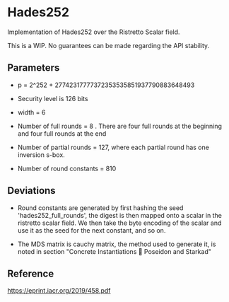 # Hades252

Implementation of Hades252 over the Ristretto Scalar field.

This is a WIP. No guarantees can be made regarding the API stability.

## Parameters

- p = 2^252 + 27742317777372353535851937790883648493

- Security level is 126 bits

- width = 6

- Number of full rounds = 8 . There are four full rounds at the beginning and four full rounds at the end

- Number of partial rounds = 127, where each partial round has one inversion s-box.

- Number of round constants = 810

## Deviations

- Round constants are generated by first hashing the seed 'hades252_full_rounds', the digest is then mapped onto a scalar in the ristretto scalar field. We then take the byte encoding of the scalar and use it as the seed for the next constant, and so on.

- The MDS matrix is cauchy matrix, the method used to generate it, is noted in section "Concrete Instantiations  Poseidon and Starkad"

## Reference

https://eprint.iacr.org/2019/458.pdf